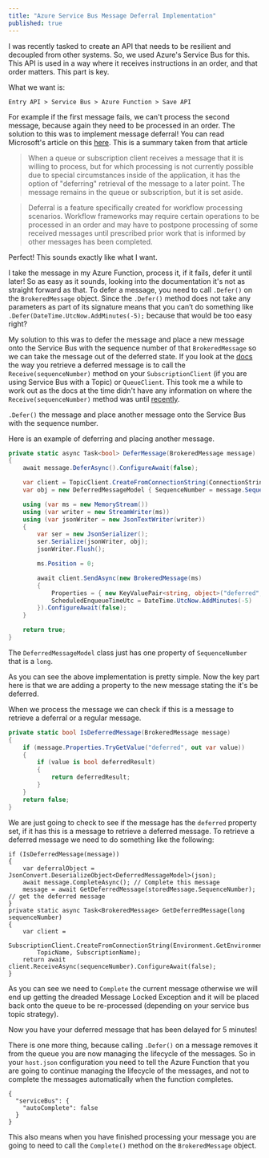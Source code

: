 ```yaml
---
title: "Azure Service Bus Message Deferral Implementation"
published: true
---
```

I was recently tasked to create an API that needs to be resilient and decoupled from other systems. So, we used Azure's Service Bus for this. This API is used in a way where it receives instructions in an order, and that order matters. This part is key.

What we want is:

`Entry API > Service Bus > Azure Function > Save API`

For example if the first message fails, we can't process the second message, because again they need to be processed in an order. The solution to this was to implement message deferral! You can read Microsoft's article on this [here](https://docs.microsoft.com/en-us/azure/service-bus-messaging/message-deferral). This is a summary taken from that article

> When a queue or subscription client receives a message that it is willing to process, but for which processing is not currently possible due to special circumstances inside of the application, it has the option of "deferring" retrieval of the message to a later point. The message remains in the queue or subscription, but it is set aside.

> Deferral is a feature specifically created for workflow processing scenarios. Workflow frameworks may require certain operations to be processed in an order and may have to postpone processing of some received messages until prescribed prior work that is informed by other messages has been completed.

Perfect! This sounds exactly like what I want. 

I take the message in my Azure Function, process it, if it fails, defer it until later!
So as easy as it sounds, looking into the documentation it's not as straight forward as that. 
To defer a message, you need to call `.Defer()` on the `BrokeredMessage` object. Since the `.Defer()` method does not take any parameters as part of its signature means that you can’t do something like `.Defer(DateTime.UtcNow.AddMinutes(-5);` because that would be too easy right? 

My solution to this was to defer the message and place a new message onto the Service Bus with the sequence number of that `BrokeredMessage` so we can take the message out of the deferred state. 
If you look at the [docs](https://docs.microsoft.com/en-us/azure/service-bus-messaging/message-deferral) the way you retrieve a deferred message is to call the `Receive(sequenceNumber)` method on your `SubscriptionClient` (if you are using Service Bus with a Topic) or `QueueClient`. 
This took me a while to work out as the docs at the time didn't have any information on where the `Receive(sequenceNumber)` method was until [recently](https://github.com/MicrosoftDocs/azure-docs/pull/27040#event-2214873391).

`.Defer()` the message and place another message onto the Service Bus with the sequence number.

Here is an example of deferring and placing another message.

``` csharp
private static async Task<bool> DeferMessage(BrokeredMessage message)
{
    await message.DeferAsync().ConfigureAwait(false);

    var client = TopicClient.CreateFromConnectionString(ConnectionString, TopicName);
    var obj = new DeferredMessageModel { SequenceNumber = message.SequenceNumber };

    using (var ms = new MemoryStream())
    using (var writer = new StreamWriter(ms))
    using (var jsonWriter = new JsonTextWriter(writer))
    {                      
        var ser = new JsonSerializer();
        ser.Serialize(jsonWriter, obj);
        jsonWriter.Flush();

        ms.Position = 0;

        await client.SendAsync(new BrokeredMessage(ms)
        {
            Properties = { new KeyValuePair<string, object>("deferred", true) },
            ScheduledEnqueueTimeUtc = DateTime.UtcNow.AddMinutes(-5)
        }).ConfigureAwait(false);
    }

    return true;
}
```


The `DeferredMessageModel` class just has one property of `SequenceNumber` that is 	a `long`.

As you can see the above implementation is pretty simple. Now the key part here is that we are adding a property to the new message stating the it's be deferred.

When we process the message we can check if this is a message to retrieve a deferral or a regular message.
``` csharp
private static bool IsDeferredMessage(BrokeredMessage message)
{
    if (message.Properties.TryGetValue("deferred", out var value))
    {
        if (value is bool deferredResult)
        {
            return deferredResult;
        }
    }
    return false;
}
```
    
We are just going to check to see if the message has the `deferred` property set, if it has this is a message to retrieve a deferred message.
To retrieve a deferred message we need to do something like the following:

    if (IsDeferredMessage(message))
    {
        var deferralObject = JsonConvert.DeserializeObject<DeferredMessageModel>(json);
        await message.CompleteAsync(); // Complete this message
        message = await GetDeferredMessage(storedMessage.SequenceNumber); // get the deferred message
    }
    private static async Task<BrokeredMessage> GetDeferredMessage(long sequenceNumber)
    {
        var client = 
            SubscriptionClient.CreateFromConnectionString(Environment.GetEnvironmentVariable("AzureServiceBusPrimary"),
            TopicName, SubscriptionName);
        return await client.ReceiveAsync(sequenceNumber).ConfigureAwait(false);
    }
    
As you can see we need to `Complete` the current message otherwise we will end up getting the dreaded Message Locked Exception and it will be placed back onto the queue to be re-processed (depending on your service bus topic strategy).

Now you have your deferred message that has been delayed for 5 minutes!

There is one more thing, because calling `.Defer()` on a message removes it from the queue you are now managing the lifecycle of the messages. So in your `host.json` configuration you need to tell the Azure Function that you are going to continue managing the lifecycle of the messages, and not to complete the messages automatically when the function completes.  

    {
      "serviceBus": {
        "autoComplete": false
      }
    }
    
This also means when you have finished processing your message you are going to need to call the `Complete()` method on the `BrokeredMessage` object.
